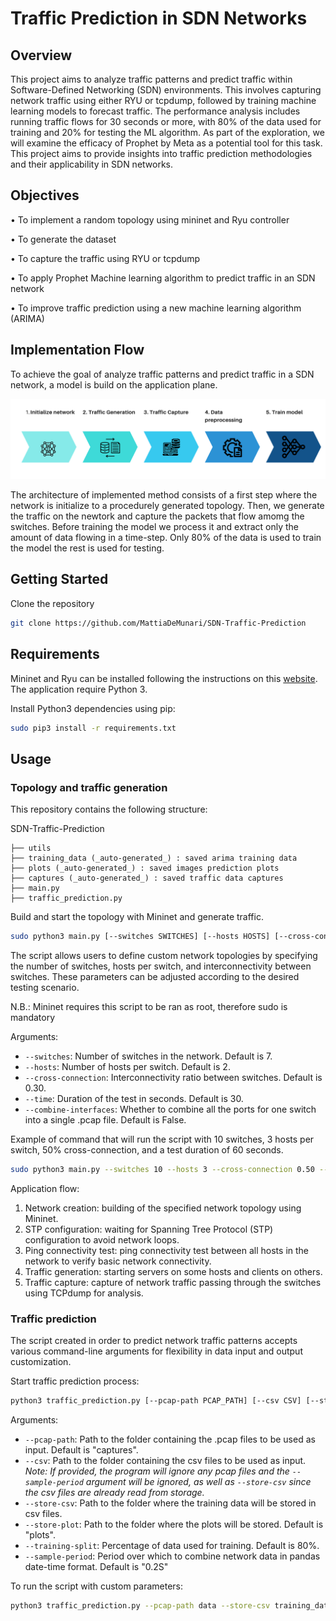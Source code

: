 
# Traffic Prediction in SDN Networks

## Overview

This project aims to analyze traffic patterns and predict traffic within Software-Defined Networking (SDN) environments. This involves capturing network traffic using either RYU or tcpdump, followed by training machine learning models to forecast traffic. The performance analysis includes running traffic flows for 30 seconds or more, with 80% of the data used for training and 20% for testing the ML algorithm. As part of the exploration, we will examine the efficacy of Prophet by Meta as a potential tool for this task. This project aims to provide insights into traffic prediction methodologies and their applicability in SDN networks.

## Objectives
•	To implement a  random topology using mininet and Ryu controller   

•	To generate the dataset

•	To capture the traffic using RYU or tcpdump

•	To apply Prophet Machine learning algorithm to predict traffic in an SDN network

•	To improve traffic prediction using a new machine learning algorithm (ARIMA)

## Implementation Flow
To achieve the goal of analyze traffic patterns and predict traffic in a SDN network, a model is build on the application plane.

![Implementation Flow](_readme_images/implementation_flow.png)

The architecture of implemented method consists of a first step where the network is initialize to a procedurely generated topology. Then, we generate the traffic on the newtork and capture the packets that flow amomg the switches. Before training the model we process it and extract only the amount of data flowing in a time-step. Only 80% of the data is used to train the model the rest is used for testing.

## Getting Started
Clone the repository
```bash
git clone https://github.com/MattiaDeMunari/SDN-Traffic-Prediction
```

## Requirements
Mininet and Ryu can be installed following the instructions on this [website](https://www.granelli-lab.org/researches/relevant-projects/comnetsemu-labs). The application require Python 3.

Install Python3 dependencies using pip:
```bash
sudo pip3 install -r requirements.txt
```
## Usage
### Topology and traffic generation
This repository contains the following structure: 

SDN-Traffic-Prediction
```
├── utils
├── training_data (_auto-generated_) : saved arima training data
├── plots (_auto-generated_) : saved images prediction plots
├── captures (_auto-generated_) : saved traffic data captures
├── main.py
├── traffic_prediction.py
```

Build and start the topology with Mininet and generate traffic.
```bash
sudo python3 main.py [--switches SWITCHES] [--hosts HOSTS] [--cross-connection CROSS_CONNECTION] [--time TIME] [--combine-interfaces]
```

The script allows users to define custom network topologies by specifying the number of switches, hosts per switch, and interconnectivity between switches. These parameters can be adjusted according to the desired testing scenario.

N.B.: Mininet requires this script to be ran as root, therefore sudo is mandatory

Arguments:
- `--switches`: Number of switches in the network. Default is 7.
- `--hosts`: Number of hosts per switch. Default is 2.
- `--cross-connection`: Interconnectivity ratio between switches. Default is 0.30.
- `--time`: Duration of the test in seconds. Default is 30.
- `--combine-interfaces`: Whether to combine all the ports for one switch into a single .pcap file. Default is False. 

Example of command that will run the script with 10 switches, 3 hosts per switch, 50% cross-connection, and a test duration of 60 seconds.
```bash
sudo python3 main.py --switches 10 --hosts 3 --cross-connection 0.50 --time 60

```
Application flow:
1. Network creation: building of the specified network topology using Mininet.
2. STP configuration: waiting for Spanning Tree Protocol (STP) configuration to avoid network loops.
3. Ping connectivity test: ping connectivity test between all hosts in the network to verify basic network connectivity.
4. Traffic generation: starting servers on some hosts and clients on others. 
5. Traffic capture: capture of network traffic passing through the switches using TCPdump for analysis.

### Traffic prediction
The script created in order to predict network traffic patterns accepts various command-line arguments for flexibility in data input and output customization.

Start traffic prediction process:  
```bash
python3 traffic_prediction.py [--pcap-path PCAP_PATH] [--csv CSV] [--store-csv STORE_CSV] [--store-plot STORE_PLOT] [--training-split TRAINING_SPLIT] [--sample-period SAMPLE_PERIOD]
```

Arguments:
- `--pcap-path`: Path to the folder containing the .pcap files to be used as input. Default is "captures".
- `--csv`: Path to the folder containing the csv files to be used as input. *Note: If provided, the program will ignore any pcap files and the `--sample-period` argument will be ignored, as well as `--store-csv` since the csv files are already read from storage.*
- `--store-csv`: Path to the folder where the training data will be stored in csv files.
- `--store-plot`: Path to the folder where the plots will be stored. Default is "plots".
- `--training-split`: Percentage of data used for training. Default is 80%.
- `--sample-period`: Period over which to combine network data in pandas date-time format. Default is "0.2S"

To run the script with custom parameters:
```bash
python3 traffic_prediction.py --pcap-path data --store-csv training_data --store-plot my_plots --training-split 0.75 --sample-period "0.1S"
```

